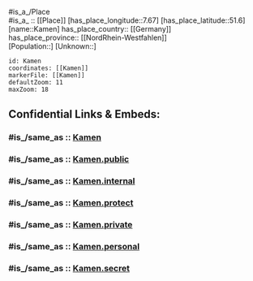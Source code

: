 ﻿---
confidential: public
isDeleted: false
location:
- 51.6
- 7.67
mapmarker: city
mapzoom:
- 7
- 12
SpocWebEntityId: 31278
tags:
- geo/City
type: City
---

#is_a_/Place  
#is_a_ :: [[Place]] 
[has_place_longitude::7.67] 
[has_place_latitude::51.6] 
[name::Kamen] 
has_place_country:: [[Germany]]  
has_place_province:: [[NordRhein-Westfahlen]]  
[Population::] 
[Unknown::] 


```leaflet
id: Kamen
coordinates: [[Kamen]] 
markerFile: [[Kamen]] 
defaultZoom: 11 
maxZoom: 18
```


## Confidential Links & Embeds: 

### #is_/same_as :: [Kamen](/_Standards/Earth/Continent/Europe/Europe~Central/Germany/Germany~West/Nordrhein-Westfalen/counties~NW/Unna/cities~Unna/Kamen.md) 

### #is_/same_as :: [Kamen.public](/_public/Earth/Continent/Europe/Europe~Central/Germany/Germany~West/Nordrhein-Westfalen/counties~NW/Unna/cities~Unna/Kamen.public.md) 

### #is_/same_as :: [Kamen.internal](/_internal/Earth/Continent/Europe/Europe~Central/Germany/Germany~West/Nordrhein-Westfalen/counties~NW/Unna/cities~Unna/Kamen.internal.md) 

### #is_/same_as :: [Kamen.protect](/_protect/Earth/Continent/Europe/Europe~Central/Germany/Germany~West/Nordrhein-Westfalen/counties~NW/Unna/cities~Unna/Kamen.protect.md) 

### #is_/same_as :: [Kamen.private](/_private/Earth/Continent/Europe/Europe~Central/Germany/Germany~West/Nordrhein-Westfalen/counties~NW/Unna/cities~Unna/Kamen.private.md) 

### #is_/same_as :: [Kamen.personal](/_personal/Earth/Continent/Europe/Europe~Central/Germany/Germany~West/Nordrhein-Westfalen/counties~NW/Unna/cities~Unna/Kamen.personal.md) 

### #is_/same_as :: [Kamen.secret](/_secret/Earth/Continent/Europe/Europe~Central/Germany/Germany~West/Nordrhein-Westfalen/counties~NW/Unna/cities~Unna/Kamen.secret.md)

